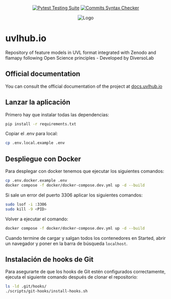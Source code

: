 <div align="center">

  <a href="">[![Pytest Testing Suite](https://github.com/diverso-lab/uvlhub/actions/workflows/tests.yml/badge.svg?branch=main)](https://github.com/diverso-lab/uvlhub/actions/workflows/tests.yml)</a>
  <a href="">[![Commits Syntax Checker](https://github.com/diverso-lab/uvlhub/actions/workflows/commits.yml/badge.svg?branch=main)](https://github.com/diverso-lab/uvlhub/actions/workflows/commits.yml)</a>
  
</div>

<div style="text-align: center;">
  <img src="https://www.uvlhub.io/static/img/logos/logo-light.svg" alt="Logo">
</div>

# uvlhub.io

Repository of feature models in UVL format integrated with Zenodo and flamapy following Open Science principles - Developed by DiversoLab

## Official documentation

You can consult the official documentation of the project at [docs.uvlhub.io](https://docs.uvlhub.io/)

## Lanzar la aplicación

Primero hay que instalar todas las dependencias: 

   ```bash
   pip install -r requirements.txt
   ```
Copiar el .env para local: 

   ```bash
   cp .env.local.example .env
   ```

## Despliegue con Docker

Para desplegar con docker tenemos que ejecutar los siguientes comandos:


   ```bash
   cp .env.docker.example .env
   docker compose -f docker/docker-compose.dev.yml up -d --build
   ```

Si sale un error del puerto 3306 aplicar los siguientes comandos: 


   ```bash
   sudo lsof -i :3306
   sudo kill -9 <PID>
   ```
Volver a ejecutar el comando: 


   ```bash
   docker compose -f docker/docker-compose.dev.yml up -d --build
   ```

Cuando termine de cargar y salgan todos los contenedores en Started, abrir un navegador y poner en la barra de búsqueda `localhost`.


## Instalación de hooks de Git

Para asegurarte de que los hooks de Git estén configurados correctamente, ejecuta el siguiente comando después de clonar el repositorio:

```bash
ls -ld .git/hooks/
./scripts/git-hooks/install-hooks.sh
